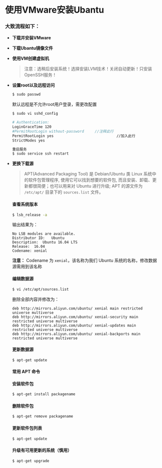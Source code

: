 #  使用VMware安装Ubantu

### 大致流程如下：

* **下载并安装VMware**

* **下载Ubantu镜像文件**

* **使用VM创建虚拟机**

  >注意：选稍后安装系统！选择安装LVM技术！关闭自动更新！只安装OpenSSH服务！

* **设置root以及远程访问**

  ```bash
  $ sudo passwd
  ```

  默认远程是不允许root用户登录，需更改配置

  ```bash
  $ sudo vi sshd_config
  
  # Authentication:
  LoginGraceTime 120
  #PermitRootLogin without-password     //注释此行
  PermitRootLogin yes                             //加入此行
  StrictModes yes
  
  重启服务
  $ sudo service ssh restart
  ```

* **更换下载源**

  >APT(Advanced Packaging Tool) 是 Debian/Ubuntu 类 Linux 系统中的软件包管理程序, 使用它可以找到想要的软件包, 而且安装、卸载、更新都很简便；也可以用来对 Ubuntu 进行升级; APT 的源文件为 `/etc/apt/` 目录下的 `sources.list` 文件。

  #### 查看系统版本

  ```bash
  $ lsb_release -a
  ```

  输出结果为：

  ```
  No LSB modules are available.
  Distributor ID:	Ubuntu
  Description:	Ubuntu 16.04 LTS
  Release:	16.04
  Codename:	xenial
  ```

  **注意：** Codename 为 `xenial`，该名称为我们 Ubuntu 系统的名称，修改数据源需用到该名称

  #### 编辑数据源

  ```bash
  $ vi /etc/apt/sources.list
  ```

  删除全部内容并修改为：

  ```
  deb http://mirrors.aliyun.com/ubuntu/ xenial main restricted universe multiverse
  deb http://mirrors.aliyun.com/ubuntu/ xenial-security main restricted universe multiverse
  deb http://mirrors.aliyun.com/ubuntu/ xenial-updates main restricted universe multiverse
  deb http://mirrors.aliyun.com/ubuntu/ xenial-backports main restricted universe multiverse
  ```

  ####  更新数据源

  ```bash
  $ apt-get update
  ```

  #### 常用 APT 命令

  #### 安装软件包

  ```bash
  $ apt-get install packagename
  ```

  #### 删除软件包

  ```bash
  $ apt-get remove packagename
  ```

  #### 更新软件包列表

  ```bash
  $ apt-get update
  ```

  #### 升级有可用更新的系统（慎用）

  ```bash
  $ apt-get upgrade
  ```